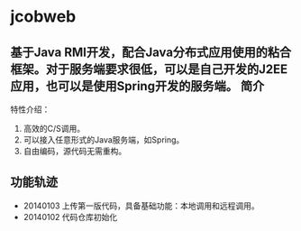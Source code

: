 jcobweb
=======

基于Java RMI开发，配合Java分布式应用使用的粘合框架。对于服务端要求很低，可以是自己开发的J2EE应用，也可以是使用Spring开发的服务端。
简介
----
特性介绍：
  1. 高效的C/S调用。
  2. 可以接入任意形式的Java服务端，如Spring。
  3. 自由编码，源代码无需重构。

功能轨迹
----
* 20140103 上传第一版代码，具备基础功能：本地调用和远程调用。
* 20140102 代码仓库初始化
